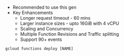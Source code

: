 - Recommended to use this gen
- Key Enhancements
	- Longer request timeout - 60 mins
	- Larger instance sizes - upto 16GiB with 4 vCPU
	- Scaling and Concurrency
	- Multiple Function Revisions and Traffic splitting
	- Support 90+ events

```shell
gcloud functions deploy [NAME]
```

